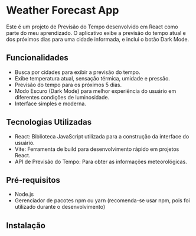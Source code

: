 # Weather Forecast App
<p>Este é um projeto de Previsão do Tempo desenvolvido em React como parte do meu aprendizado. O aplicativo exibe a previsão do tempo atual e dos próximos dias para uma cidade informada, e inclui o botão Dark Mode.</p>

## Funcionalidades
- Busca por cidades para exibir a previsão do tempo.
- Exibe temperatura atual, sensação térmica, umidade e pressão.
- Previsão do tempo para os próximos 5 dias.
- Modo Escuro (Dark Mode) para melhor experiência do usuário em diferentes condições de luminosidade.
- Interface simples e moderna.

## Tecnologias Utilizadas
- React: Biblioteca JavaScript utilizada para a construção da interface do usuário.
- Vite: Ferramenta de build para desenvolvimento rápido em projetos React.
- API de Previsão do Tempo: Para obter as informações meteorológicas.

## Pré-requisitos
- Node.js
- Gerenciador de pacotes npm ou yarn (recomenda-se usar npm, pois foi utilizado durante o desenvolvimento)

## Instalação


